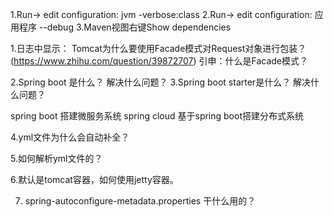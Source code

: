 1.Run-> edit configuration: jvm  -verbose:class
2.Run-> edit configuration: 应用程序  --debug
3.Maven视图右键Show dependencies

1.日志中显示：
Tomcat为什么要使用Facade模式对Request对象进行包装？(https://www.zhihu.com/question/39872707)
引申：什么是Facade模式？

2.Spring boot 是什么？ 解决什么问题？
3.Spring boot starter是什么？ 解决什么问题？

spring boot 搭建微服务系统
spring cloud 基于spring boot搭建分布式系统 

4.yml文件为什么会自动补全？


5.如何解析yml文件的？

6.默认是tomcat容器，如何使用jetty容器。

7. spring-autoconfigure-metadata.properties 干什么用的？
